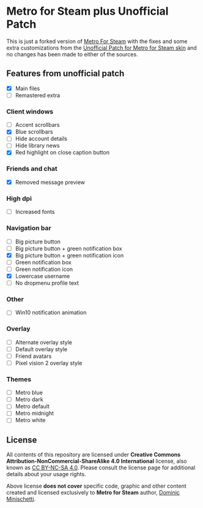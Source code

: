# Metro for Steam plus Unofficial Patch

This is just a forked version of [Metro For Steam](https://github.com/minischetti/metro-for-steam) with the fixes and some extra customizations from the [Unofficial Patch for Metro for Steam skin](https://github.com/redsigma/UPMetroSkin) and no changes has been made to either of the sources.

## Features from unofficial patch

- [x] Main files
- [ ] Remastered extra

### Client windows

- [ ] Accent scrollbars
- [x] Blue scrollbars
- [ ] Hide account details
- [ ] Hide library news
- [x] Red highlight on close caption button

### Friends and chat

- [x] Removed message preview

### High dpi

- [ ] Increased fonts

### Navigation bar

- [ ] Big picture button
- [ ] Big picture button + green notification box
- [x] Big picture button + green notification icon
- [ ] Green notification box
- [ ] Green notification icon
- [x] Lowercase username
- [ ] No dropmenu profile text

### Other

- [ ] Win10 notification animation

### Overlay

- [ ] Alternate overlay style
- [ ] Default overlay style
- [ ] Friend avatars
- [ ] Pixel vision 2 overlay style

### Themes

- [ ] Metro blue
- [ ] Metro dark
- [ ] Metro default
- [ ] Metro midnight
- [ ] Metro white

## License

All contents of this repository are licensed under **Creative Commons Attribution-NonCommercial-ShareAlike 4.0 International** license, also known as [CC BY-NC-SA 4.0](https://creativecommons.org/licenses/by-nc-sa/4.0). Please consult the license page for additional details about your usage rights.

Above license **does not cover** specific code, graphic and other content created and licensed exclusively to **Metro for Steam** author, [Dominic Minischetti](https://github.com/minischetti).
